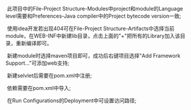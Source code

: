 ​	此项目中的File-Project Structure-Modules中project和module的Language level需要和Preferences-Java compiler中的Project bytecode version一致;

​	使用idea开发若出现404可在File-Project Structure-Artifacts中选择当前module，在WEB-INF中新建lib目录，点击上面的"+"把所有的Library加入该目录，重新编译即可。

​	新建module时选择maven项目即可，成功后右键项目选择"Add Framework Support..."可添加web支持;

​	新建selvlet后需要在pom.xml中注册;

​	依赖需要在pom.xml中导入;

​	在Run Configurations的Deployment中可设置访问路径;